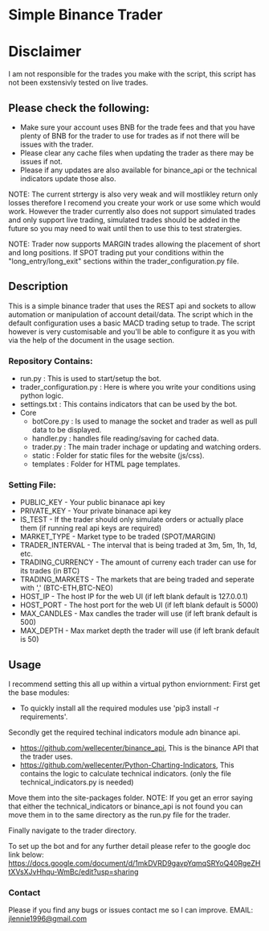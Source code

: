 # Simple Binance Trader

# Disclaimer
I am not responsible for the trades you make with the script, this script has not been exstensivly tested on live trades.

## Please check the following:
- Make sure your account uses BNB for the trade fees and that you have plenty of BNB for the trader to use for trades as if not there will be issues with the trader.
- Please clear any cache files when updating the trader as there may be issues if not.
- Please if any updates are also available for binance_api or the technical indicators update those also.


NOTE: The current strtergy is also very weak and will mostlikley return only losses therefore I recomend you create your work or use some which would work. However the trader currently also does not support simulated trades and only support live trading, simulated trades should be added in the future so you may need to wait until then to use this to test stratergies.

NOTE: Trader now supports MARGIN trades allowing the placement of short and long positions. If SPOT trading put your conditions within the "long_entry/long_exit" sections within the trader_configuration.py file.


## Description
This is a simple binance trader that uses the REST api and sockets to allow automation or manipulation of account detail/data. The script which in the default configuration uses a basic MACD trading setup to trade. The script however is very customisable and you'll be able to configure it as you with via the help of the document in the usage section.

### Repository Contains:
- run.py : This is used to start/setup the bot.
- trader_configuration.py : Here is where you write your conditions using python logic.
- settings.txt : This contains indicators that can be used by the bot.
- Core
  - botCore.py : Is used to manage the socket and trader as well as pull data to be displayed.
  - handler.py : handles file reading/saving for cached data.
  - trader.py : The main trader inchage or updating and watching orders.
  - static : Folder for static files for the website (js/css).
  - templates : Folder for HTML page templates.
  
### Setting File:
- PUBLIC_KEY -  Your public binanace api key
- PRIVATE_KEY - Your private binanace api key
- IS_TEST - If the trader should only simulate orders or actually place them (if running real api keys are required)
- MARKET_TYPE - Market type to be traded (SPOT/MARGIN)
- TRADER_INTERVAL - The interval that is being traded at 3m, 5m, 1h, 1d, etc.
- TRADING_CURRENCY - The amount of curreny each trader can use for its trades (in BTC)
- TRADING_MARKETS - The markets that are being traded and seperate with ',' (BTC-ETH,BTC-NEO)
- HOST_IP - The host IP for the web UI (if left blank default is 127.0.0.1)
- HOST_PORT - The host port for the web UI (if left blank default is 5000)
- MAX_CANDLES - Max candles the trader will use (if left brank default is 500)
- MAX_DEPTH - Max market depth the trader will use (if left brank default is 50)

## Usage
I recommend setting this all up within a virtual python enviornment:
First get the base modules:
 - To quickly install all the required modules use 'pip3 install -r requirements'.

Secondly get the required techinal indicators module adn binance api.
 - https://github.com/wellecenter/binance_api, This is the binance API that the trader uses.
 - https://github.com/wellecenter/Python-Charting-Indicators, This contains the logic to calculate technical indicators. (only the file technical_indicators.py is needed)

Move them into the site-packages folder. NOTE: If you get an error saying that either the technical_indicators or binance_api is not found you can move them in to the same directory as the run.py file for the trader.

Finally navigate to the trader directory.

To set up the bot and for any further detail please refer to the google doc link below:
https://docs.google.com/document/d/1mkDVRD9gavpYqmqSRYoQ40RgeZHtXVsXJvHhqu-WmBc/edit?usp=sharing

### Contact
Please if you find any bugs or issues contact me so I can improve.
EMAIL: jlennie1996@gmail.com
